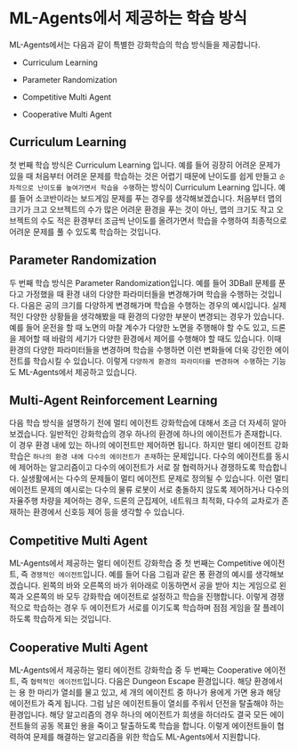 # ML-Agents에서 제공하는 학습 방식

ML-Agents에서는 다음과 같이 특별한 강화학습의 학습 방식들을 제공합니다.

- Curriculum Learning

- Parameter Randomization

- Competitive Multi Agent

- Cooperative Multi Agent

## Curriculum Learning

첫 번째 학습 방식은 Curriculum Learning 입니다. 예를 들어 굉장히 어려운 문제가 있을 때 처음부터 어려운 문제를 학습하는 것은 어렵기 때문에 난이도를 쉽게 만들고 `순차적으로 난이도를 높여가면서 학습을 수행`하는 방식이 Curriculum Learning 입니다. 예를 들어 소코반이라는 보드게임 문제를 푸는 경우를 생각해보겠습니다. 처음부터 맵의 크기가 크고 오브젝트의 수가 많은 어려운 환경을 푸는 것이 아닌, 맵의 크기도 작고 오브젝트의 수도 적은 환경부터 조금씩 난이도를 올려가면서 학습을 수행하여 최종적으로 어려운 문제를 풀 수 있도록 학습하는 것입니다.

## Parameter Randomization

두 번째 학습 방식은 Parameter Randomization입니다. 예를 들어 3DBall 문제를 푼다고 가정했을 때 환경 내의 다양한 파라미터들을 변경해가며 학습을 수행하는 것입니다. 다음은 공의 크기를 다양하게 변경해가며 학습을 수행하는 경우의 예시입니다. 실제적인 다양한 상황들을 생각해봤을 때 환경의 다양한 부분이 변경되는 경우가 있습니다. 예를 들어 운전을 할 때 노면의 마찰 계수가 다양한 노면을 주행해야 할 수도 있고, 드론을 제어할 때 바람의 세기가 다양한 환경에서 제어를 수행해야 할 때도 있습니다. 이때 환경의 다양한 파라미터들을 변경하며 학습을 수행하면 이런 변화들에 더욱 강인한 에이전트를 학습시킬 수 있습니다. 이렇게 `다양하게 환경의 파라미터를 변경하며 수행`하는 기능도 ML-Agents에서 제공하고 있습니다.

## Multi-Agent Reinforcement Learning

다음 학습 방식을 설명하기 전에 멀티 에이전트 강화학습에 대해서 조금 더 자세히 알아보겠습니다. 일반적인 강화학습의 경우 하나의 환경에 하나의 에이전트가 존재합니다. 이 경우 환경 내에 있는 하나의 에이전트만 제어하면 됩니다. 하지만 멀티 에이전트 강화학습은 `하나의 환경 내에 다수의 에이전트가 존재`하는 문제입니다. 다수의 에이전트를 동시에 제어하는 알고리즘이고 다수의 에이전트가 서로 잘 협력하거나 경쟁하도록 학습합니다. 실생활에서는 다수의 문제들이 멀티 에이전트 문제로 정의될 수 있습니다. 이런 멀티 에이전트 문제의 예시로는 다수의 물류 로봇이 서로 충돌하지 않도록 제어하거나 다수의 자율주행 차량을 제어하는 경우, 드론의 군집제어, 네트워크 최적화, 다수의 교차로가 존재하는 환경에서 신호등 제어 등을 생각할 수 있습니다.

## Competitive Multi Agent

ML-Agents에서 제공하는 멀티 에이전트 강화학습 중 첫 번째는 Competitive 에이전트, 즉 `경쟁적인 에이전트`입니다. 예를 들어 다음 그림과 같은 퐁 환경의 예시를 생각해보겠습니다. 왼쪽의 바와 오른쪽의 바가 위아래로 이동하면서 공을 받아 치는 게임으로 왼쪽과 오른쪽의 바 모두 강화학습 에이전트로 설정하고 학습을 진행합니다. 이렇게 경쟁적으로 학습하는 경우 두 에이전트가 서로를 이기도록 학습하며 점점 게임을 잘 플레이하도록 학습하게 되는 것입니다.

## Cooperative Multi Agent

ML-Agents에서 제공하는 멀티 에이전트 강화학습 중 두 번째는 Cooperative 에이전트, 즉 `협력적인 에이전트`입니다. 다음은 Dungeon Escape 환경입니다. 해당 환경에서는 용 한 마리가 열쇠를 물고 있고, 세 개의 에이전트 중 하나가 용에게 가면 용과 해당 에이전트가 죽게 됩니다. 그럼 남은 에이전트들이 열쇠를 주워서 던전을 탈출해야 하는 환경입니다. 해당 알고리즘의 경우 하나의 에이전트가 희생을 하더라도 결국 모든 에이전트들의 공동 목표인 용을 죽이고 탈출하도록 학습을 합니다. 이렇게 에이전트들이 협력하여 문제를 해결하는 알고리즘을 위한 학습도 ML-Agents에서 지원합니다.
